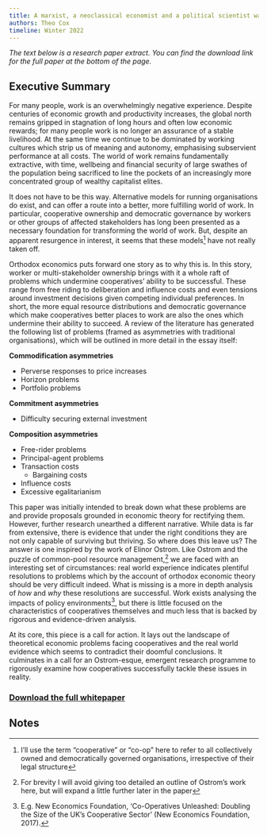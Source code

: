 ```yaml
---
title: A marxist, a neoclassical economist and a political scientist walk into a bar...
authors: Theo Cox
timeline: Winter 2022
---
```


_The text below is a research paper extract. You can find the download link for the full paper at the bottom of the page._

## Executive Summary

For many people, work is an overwhelmingly negative experience. Despite centuries of economic growth and productivity increases, the global north remains gripped in stagnation of long hours and often low economic rewards; for many people work is no longer an assurance of a stable livelihood. At the same time we continue to be dominated by working cultures which strip us of meaning and autonomy, emphasising subservient performance at all costs. The world of work remains fundamentally extractive, with time, wellbeing and financial security of large swathes of the population being sacrificed to line the pockets of an increasingly more concentrated group of wealthy capitalist elites.

It does not have to be this way. Alternative models for running organisations do exist, and can offer a route into a better, more fulfilling world of work. In particular, cooperative ownership and democratic governance by workers or other groups of affected stakeholders has long been presented as a necessary foundation for transforming the world of work. But, despite an apparent resurgence in interest, it seems that these models[^1] have not really taken off.

Orthodox economics puts forward one story as to why this is. In this story, worker or multi-stakeholder ownership brings with it a whole raft of problems which undermine cooperatives’ ability to be successful. These range from free riding to deliberation and influence costs and even tensions around investment decisions given competing individual preferences. In short, the more equal resource distributions and democratic governance which make cooperatives better places to work are also the ones which undermine their ability to succeed. A review of the literature has generated the following list of problems (framed as asymmetries with traditional organisations), which will be outlined in more detail in the essay itself:

**Commodification asymmetries**

* Perverse responses to price increases
* Horizon problems
* Portfolio problems

**Commitment asymmetries**

* Difficulty securing external investment

**Composition asymmetries**

* Free-rider problems
* Principal-agent problems
* Transaction costs
    * Bargaining costs
* Influence costs
* Excessive egalitarianism

This paper was initially intended to break down what these problems are and provide proposals grounded in economic theory for rectifying them. However, further research unearthed a different narrative. While data is far from extensive, there is evidence that under the right conditions they are not only capable of surviving but thriving. So where does this leave us? The answer is one inspired by the work of Elinor Ostrom. Like Ostrom and the puzzle of common-pool resource management,[^2] we are faced with an interesting set of circumstances: real world experience indicates plentiful resolutions to problems which by the account of orthodox economic theory should be very difficult indeed. What is missing is a more in depth analysis of _how_ and _why_ these resolutions are successful. Work exists analysing the impacts of policy environments[^3], but there is little focused on the characteristics of cooperatives themselves and much less that is backed by rigorous and evidence-driven analysis. 

At its core, this piece is a call for action. It lays out the landscape of theoretical economic problems facing cooperatives and the real world evidence which seems to contradict their doomful conclusions. It culminates in a call for an Ostrom-esque, emergent research programme to rigorously examine how cooperatives successfully tackle these issues in reality.

### [Download the full whitepaper](https://drive.google.com/file/d/1jDLKd6LzQe157LDJdzx8KpknRu8h7ySH/view?usp=share_link)



## Notes

[^1]:
     I’ll use the term “cooperative” or “co-op” here to refer to all collectively owned and democratically governed organisations, irrespective of their legal structure

[^2]:
     For brevity I will avoid giving too detailed an outline of Ostrom’s work here, but will expand a little further later in the paper

[^3]:
    E.g.  New Economics Foundation, ‘Co-Operatives Unleashed: Doubling the Size of the UK’s Cooperative Sector’ (New Economics Foundation, 2017).
    

